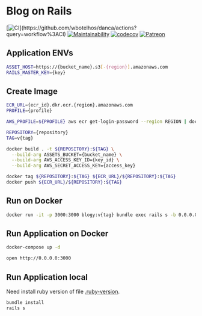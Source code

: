 # Blog on Rails

[![CI](https://github.com/wbotelhos/danca/workflows/CI/badge.svg?)](https://github.com/wbotelhos/danca/actions?query=workflow%3ACI)
[![Maintainability](https://api.codeclimate.com/v1/badges/77c48bc2ae425721e774/maintainability)](https://codeclimate.com/github/wbotelhos/blogy/maintainability)
[![codecov](https://codecov.io/gh/wbotelhos/blogy/branch/master/graph/badge.svg?token=VX93Oihxpz)](https://codecov.io/gh/wbotelhos/blogy)
[![Patreon](https://img.shields.io/badge/donate-%3C3-brightgreen.svg)](https://www.patreon.com/wbotelhos)

## Application ENVs

```sh
ASSET_HOST=https://{bucket_name}.s3[-{region}].amazonaws.com
RAILS_MASTER_KEY={key}
```

## Create Image

```sh
ECR_URL={ecr_id}.dkr.ecr.{region}.amazonaws.com
PROFILE={profile}

AWS_PROFILE=${PROFILE} aws ecr get-login-password --region REGION | docker login --username AWS --password-stdin ${ECR_URL}

REPOSITORY={repository}
TAG=v{tag}

docker build . -t ${REPOSITORY}:${TAG} \
  --build-arg ASSETS_BUCKET={bucket_name} \
  --build-arg AWS_ACCESS_KEY_ID={key_id} \
  --build-arg AWS_SECRET_ACCESS_KEY={access_key}

docker tag ${REPOSITORY}:${TAG} ${ECR_URL}/${REPOSITORY}:${TAG}
docker push ${ECR_URL}/${REPOSITORY}:${TAG}
```

## Run on Docker

```sh
docker run -it -p 3000:3000 blogy:v{tag} bundle exec rails s -b 0.0.0.0
```

## Run Application on Docker

```sh
docker-compose up -d

open http://0.0.0.0:3000
```

## Run Application local

Need install ruby version of file [.ruby-version](.ruby-version).

```sh
bundle install
rails s
```
